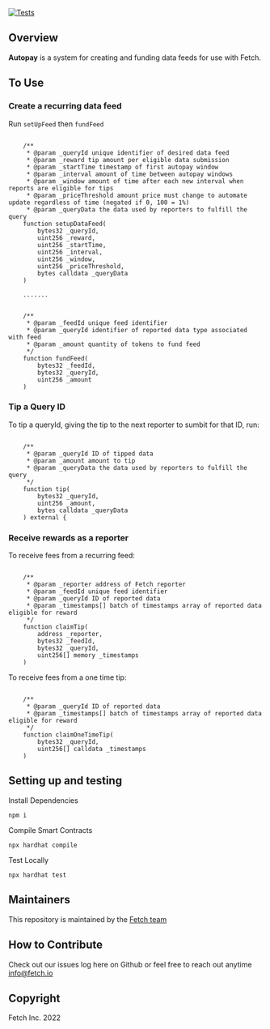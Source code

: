 [![Tests](https://github.com/fetch-io/autopay/actions/workflows/tests.yml/badge.svg)](https://github.com/fetch-io/autopay/actions/workflows/tests.ymli)

## Overview <a name="overview"> </a>  

<b>Autopay</b> is a system for creating and funding data feeds for use with Fetch. 

## To Use

### Create a recurring data feed

Run `setUpFeed` then `fundFeed`

```solidity 

    /**
     * @param _queryId unique identifier of desired data feed
     * @param _reward tip amount per eligible data submission
     * @param _startTime timestamp of first autopay window
     * @param _interval amount of time between autopay windows
     * @param _window amount of time after each new interval when reports are eligible for tips
     * @param _priceThreshold amount price must change to automate update regardless of time (negated if 0, 100 = 1%)
     * @param _queryData the data used by reporters to fulfill the query
    function setupDataFeed(
        bytes32 _queryId,
        uint256 _reward,
        uint256 _startTime,
        uint256 _interval,
        uint256 _window,
        uint256 _priceThreshold,
        bytes calldata _queryData
    )

    .......


    /**
     * @param _feedId unique feed identifier
     * @param _queryId identifier of reported data type associated with feed
     * @param _amount quantity of tokens to fund feed
     */
    function fundFeed(
        bytes32 _feedId,
        bytes32 _queryId,
        uint256 _amount
    ) 

```

### Tip a Query ID

To tip a queryId, giving the tip to the next reporter to sumbit for that ID, run:

```solidity 

    /** 
     * @param _queryId ID of tipped data
     * @param _amount amount to tip
     * @param _queryData the data used by reporters to fulfill the query
     */
    function tip(
        bytes32 _queryId,
        uint256 _amount,
        bytes calldata _queryData
    ) external {

```


### Receive rewards as a reporter

To receive fees from a recurring feed: 

```solidity 

    /**
     * @param _reporter address of Fetch reporter
     * @param _feedId unique feed identifier
     * @param _queryId ID of reported data
     * @param _timestamps[] batch of timestamps array of reported data eligible for reward
     */
    function claimTip(
        address _reporter,
        bytes32 _feedId,
        bytes32 _queryId,
        uint256[] memory _timestamps
    )

```

To receive fees from a one time tip: 

```solidity 

    /**
     * @param _queryId ID of reported data
     * @param _timestamps[] batch of timestamps array of reported data eligible for reward
     */
    function claimOneTimeTip(
        bytes32 _queryId,
        uint256[] calldata _timestamps
    )

```

## Setting up and testing

Install Dependencies
```
npm i
```
Compile Smart Contracts
```
npx hardhat compile
```

Test Locally
```
npx hardhat test
```

## Maintainers <a name="maintainers"> </a>
This repository is maintained by the [Fetch team](https://github.com/orgs/fetch-io/people)


## How to Contribute<a name="how2contribute"> </a>  

Check out our issues log here on Github or feel free to reach out anytime [info@fetch.io](mailto:info@fetch.io)

## Copyright

Fetch Inc. 2022
